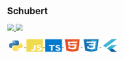 ## Schubert
 <div>
  <a href="https://github.com/rfschubert">
  <img height="180em" src="https://github-readme-stats.vercel.app/api?username=rfschubert&show_icons=true&include_all_commits=true&count_private=true"/>
  <img height="180em" src="https://github-readme-stats.vercel.app/api/top-langs/?username=rfschubert"/>
</div>
<div style="display: inline_block"><br>
   <img align="center" alt="Schubert-Python" height="30" width="40" src="https://raw.githubusercontent.com/devicons/devicon/master/icons/python/python-original.svg">
  <img align="center" alt="Schubert-Js" height="30" width="40" src="https://raw.githubusercontent.com/devicons/devicon/master/icons/javascript/javascript-plain.svg">
  <img align="center" alt="Schubert-Ts" height="30" width="40" src="https://raw.githubusercontent.com/devicons/devicon/master/icons/typescript/typescript-plain.svg">
  <img align="center" alt="Schubert-HTML" height="30" width="40" src="https://raw.githubusercontent.com/devicons/devicon/master/icons/html5/html5-original.svg">
  <img align="center" alt="Schubert-CSS" height="30" width="40" src="https://raw.githubusercontent.com/devicons/devicon/master/icons/css3/css3-original.svg">
 <img align="center" alt="Schubert-CSS" height="30" width="40" src="https://raw.githubusercontent.com/devicons/devicon/refs/heads/master/icons/flutter/flutter-original.svg">
</div>
